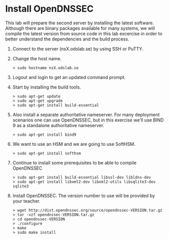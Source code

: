 # Install OpenDNSSEC

This lab will prepare the second server by installing the latest software. Although there are binary packages available for many systems, we will compile the latest version from source code in this lab excercise in order to better understand the dependencies and the build process.

1.  Connect to the server (nsX.odslab.se) by using SSH or PuTTY.
2.  Change the host name.

        > sudo hostname nsX.odslab.se

3.  Logout and login to get an updated command prompt.
4.  Start by installing the build tools.

        > sudo apt-get update
        > sudo apt-get upgrade
        > sudo apt-get install build-essential

5.  Also install a separate authoritative nameserver. For many deployment scenarios one can use OpenDNSSEC, but in this exercise we'll use BIND 9 as a standalone authoritative nameserver.

        > sudo apt-get install bind9

6.  We want to use an HSM and we are going to use SoftHSM.

        > sudo apt-get install softhsm

7.  Continue to install some prerequisites to be able to compile OpenDNSSEC

        > sudo apt-get install build-essential libssl-dev libldns-dev
        > sudo apt-get install libxml2-dev libxml2-utils libsqlite3-dev sqlite3

8.  Install OpenDNSSEC. The version number to use will be provided by your teacher.

        > wget http://dist.opendnssec.org/source/opendnssec-VERSION.tar.gz
        > tar -xzf opendnssec-VERSION.tar.gz
        > cd opendnssec-VERSION
        > ./configure
        > make
        > sudo make install

